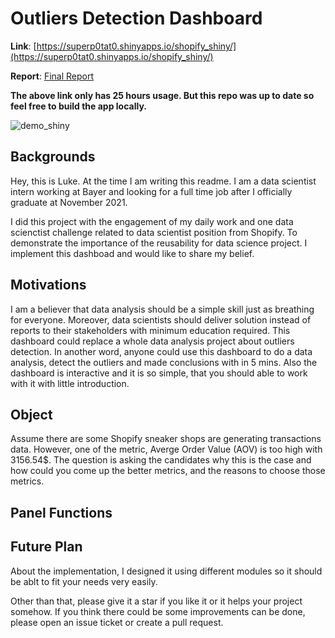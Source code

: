 # Outliers Detection Dashboard

**Link**: [https://superp0tat0.shinyapps.io/shopify_shiny/](https://superp0tat0.shinyapps.io/shopify_shiny/)

**Report**: [Final Report](https://github.com/superp0tat0/Shopify_Challenge/blob/master/Shopify%202022%20Winter%20Challenge.pdf)

**The above link only has 25 hours usage. But this repo was up to date so feel free to build the app locally.**

![demo_shiny](https://raw.githubusercontent.com/superp0tat0/superp0tat0.github.io/master/files_posts/project_shiny.png)

## Backgrounds

Hey, this is Luke. At the time I am writing this readme. I am a data scientist intern working at Bayer and looking for a full time job after I officially graduate at November 2021.

I did this project with the engagement of my daily work and one data scienctist challenge related to data scientist position from Shopify. To demonstrate the importance of the reusability for data science project. I implement this dashboad and would like to share my belief.

## Motivations

I am a believer that data analysis should be a simple skill just as breathing for everyone. Moreover, data scientists should deliver solution instead of reports to their stakeholders with minimum education required.
This dashboard could replace a whole data analysis project about outliers detection. In another word, anyone could use this dashboard to do a data analysis, detect the outliers and made conclusions with in 5 mins. Also the dashboard is interactive and it is so simple, that you should able to work with it with little introduction.

## Object

Assume there are some Shopify sneaker shops are generating transactions data. However, one of the metric, Averge Order Value (AOV) is too high with 3156.54$. The question is asking the candidates why this is the case and how could you come up the better metrics, and the reasons to choose those metrics.

## Panel Functions


## Future Plan

About the implementation, I designed it using different modules so it should be ablt to fit your needs very easily.

Other than that, please give it a star if you like it or it helps your project somehow. If you think there could be some improvements can be done, please open an issue ticket or create a pull request.
